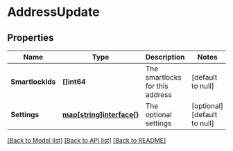 # AddressUpdate

## Properties
Name | Type | Description | Notes
------------ | ------------- | ------------- | -------------
**SmartlockIds** | **[]int64** | The smartlocks for this address | [default to null]
**Settings** | [**map[string]interface{}**](interface{}.md) | The optional settings | [optional] [default to null]

[[Back to Model list]](../README.md#documentation-for-models) [[Back to API list]](../README.md#documentation-for-api-endpoints) [[Back to README]](../README.md)


